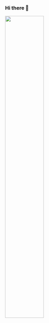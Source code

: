 ### Hi there 👋

<img width=50% src="https://github-readme-stats.vercel.app/api/top-langs/?username=mykallella&theme=blue-green"/>
 

